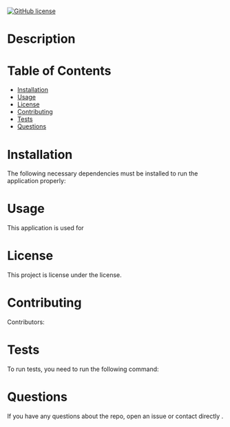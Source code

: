 
  # 
  [![GitHub license](https://img.shields.io/badge/license-MIT-blue.svg)](https://github.com//)
  # Description
  
  # Table of Contents 
  * [Installation](#installation)
  * [Usage](#usage)
  * [License](#license)
  * [Contributing](#contributing)
  * [Tests](#tests)
  * [Questions](#questions)
  # Installation
  The following necessary dependencies must be installed to run the application properly: 
  # Usage
  ​This application is used for 
  # License
  This project is license under the  license.
  # Contributing
  ​Contributors: 
  # Tests
  To run tests, you need to run the following command: 
  # Questions
  If you have any questions about the repo, open an issue or contact  directly .
  
